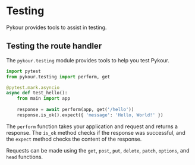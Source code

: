 # Testing

Pykour provides tools to assist in testing.

## Testing the route handler

The `pykour.testing` module provides tools to help you test Pykour.

```python
import pytest
from pykour.testing import perform, get

@pytest.mark.asyncio
async def test_hello():
    from main import app
    
    response = await perform(app, get('/hello'))
    response.is_ok().expect({ 'message': 'Hello, World!' })
```

The `perform` function takes your application and request and returns a response.
The `is_ok` method checks if the response was successful, and the `expect` method checks the content of the response.

Requests can be made using the `get`, `post`, `put`, `delete`, `patch`, `options`, and `head` functions.
